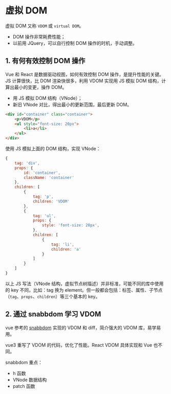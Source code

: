 # 虚拟 DOM

虚拟 DOM 又称 `VDOM` 或 `virtual DOM`。

- DOM 操作非常耗费性能；
- 以前用 JQuery，可以自行控制 DOM 操作的时机，手动调整。

## 1. 有何有效控制 DOM 操作

Vue 和 React 是数据驱动视图，如何有效控制 DOM 操作，是提升性能的关键。JS 计算很快，比 DOM 渲染快很多，利用 VDOM 实现用 JS 模拟 DOM 结构，计算出最小的变更，操作 DOM。

- 用 JS 模拟 DOM 结构（VNode）；
- 新旧 VNode 对比，得出最小的更新范围，最后更新 DOM。

```html
<div id="container" class="container">
    <p>VDOM</p>
    <ul style="font-size: 20px">
        <li>a</li>
    </ul>
</div>
```

使用 JS 模拟上面的 DOM 结构，实现 VNode：

```javascript
{
    tag: 'div',
    props: {
        id: 'container',
        className: 'container'
    },
    children: [
        {
            tag: 'p',
            children: 'VDOM'
        },
        {
            tag: 'ul',
            props: {
                style: 'font-size: 20px',
            },
            children: [
                {
                    tag: 'li',
                    children: 'a'
                }
            ]
        }
    ]
}
```

以上 JS 写法（VNode 结构，虚拟节点树描述）并非标准，可能不同的库中使用的 key 不同，比如：tag 换为 element。但一般都会包括：标签、属性、子节点（`tag`、`props`、`children`）等三个基本的 key。 

## 2. 通过 snabbdom 学习 VDOM

vue 参考的 [snabbdom](https://www.github.com/snabbdom/snabbdom) 实现的 VDOM 和 diff，简介强大的 VDOM 库，易学易用。

vue3 重写了 VDOM 的代码，优化了性能。React VDOM 具体实现和 Vue 也不同。

snabbdom 重点：

- h 函数
- VNode 数据结构
- patch 函数